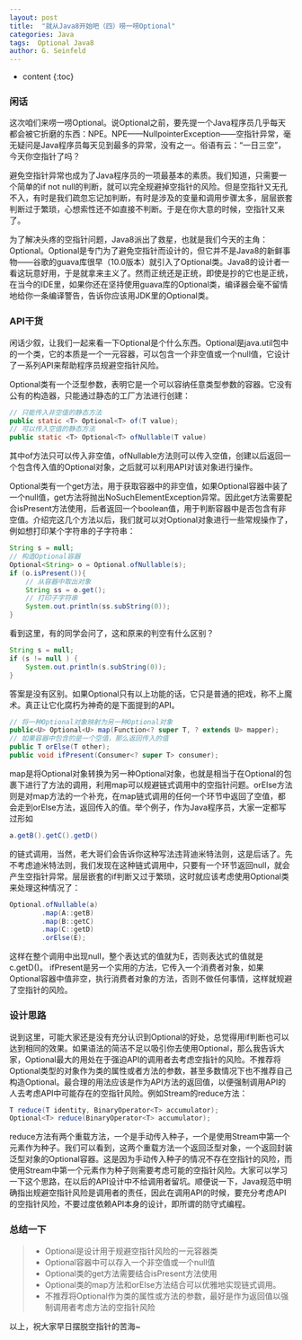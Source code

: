 ```yaml
---
layout: post
title:  "就从Java8开始吧（四）唠一唠Optional"
categories: Java
tags:  Optional Java8
author: G. Seinfeld
---
```


* content
{:toc}

### 闲话

这次咱们来唠一唠Optional。说Optional之前，要先提一个Java程序员几乎每天都会被它折磨的东西：NPE。NPE——NullpointerException——空指针异常，毫无疑问是Java程序员每天见到最多的异常，没有之一。俗语有云：“一日三空”，今天你空指针了吗？

避免空指针异常也成为了Java程序员的一项最基本的素质。我们知道，只需要一个简单的if not null的判断，就可以完全规避掉空指针的风险。但是空指针又无孔不入，有时是我们疏忽忘记加判断，有时是涉及的变量和调用步骤太多，层层嵌套判断过于繁琐，心想索性还不如直接不判断。于是在你大意的时候，空指针又来了。

为了解决头疼的空指针问题，Java8派出了救星，也就是我们今天的主角：Optional。Optional是专门为了避免空指针而设计的，但它并不是Java8的新鲜事物——谷歌的guava库很早（10.0版本）就引入了Optional类。Java8的设计者一看这玩意好用，于是就拿来主义了。然而正统还是正统，即使是抄的它也是正统，在当今的IDE里，如果你还在坚持使用guava库的Optional类，编译器会毫不留情地给你一条编译警告，告诉你应该用JDK里的Optional类。

### API干货
闲话少叙，让我们一起来看一下Optional是个什么东西。Optional是java.util包中的一个类，它的本质是一个一元容器，可以包含一个非空值或一个null值，它设计了一系列API来帮助程序员规避空指针风险。

Optional类有一个泛型参数，表明它是一个可以容纳任意类型参数的容器。它没有公有的构造器，只能通过静态的工厂方法进行创建：
```java
// 只能传入非空值的静态方法
public static <T> Optional<T> of(T value);
// 可以传入空值的静态方法
public static <T> Optional<T> ofNullable(T value)
```
其中of方法只可以传入非空值，ofNullable方法则可以传入空值，创建以后返回一个包含传入值的Optional对象，之后就可以利用API对该对象进行操作。

Optional类有一个get方法，用于获取容器中的非空值，如果Optional容器中装了一个null值，get方法将抛出NoSuchElementException异常。因此get方法需要配合isPresent方法使用，后者返回一个boolean值，用于判断容器中是否包含有非空值。介绍完这几个方法以后，我们就可以对Optional对象进行一些常规操作了，例如想打印某个字符串的子字符串：
```java
String s = null;
// 构造Optional容器
Optional<String> o = Optional.ofNullable(s);
if (o.isPresent()){
    // 从容器中取出对象
    String ss = o.get();
    // 打印子字符串
    System.out.println(ss.subString(0));
}
```

看到这里，有的同学会问了，这和原来的判空有什么区别？
```java
String s = null;
if (s != null ) {
    System.out.println(s.subString(0));
}
```

答案是没有区别。如果Optional只有以上功能的话，它只是普通的把戏，称不上魔术。真正让它化腐朽为神奇的是下面提到的API。
```java
// 将一种Optional对象映射为另一种Optional对象
public<U> Optional<U> map(Function<? super T, ? extends U> mapper);
// 如果容器中包含的是一个空值，那么返回传入的值
public T orElse(T other);
public void ifPresent(Consumer<? super T> consumer);
```
map是将Optional对象转换为另一种Optional对象，也就是相当于在Optional的包裹下进行了方法的调用，利用map可以规避链式调用中的空指针问题。orElse方法则是对map方法的一个补充，在map链式调用的任何一个环节中返回了空值，都会走到orElse方法，返回传入的值。举个例子，作为Java程序员，大家一定都写过形如
```java
a.getB().getC().getD()
```
的链式调用，当然，老大哥们会告诉你这种写法违背迪米特法则，这是后话了。先不考虑迪米特法则，我们发现在这种链式调用中，只要有一个环节返回null，就会产生空指针异常。层层嵌套的if判断又过于繁琐，这时就应该考虑使用Optional类来处理这种情况了：
```java
Optional.ofNullable(a)
        .map(A::getB)
        .map(B::getC)
        .map(C::getD)
        .orElse(E);
```
这样在整个调用中出现null，整个表达式的值就为E，否则表达式的值就是c.getD()。
ifPresent是另一个实用的方法，它传入一个消费者对象，如果Optional容器中值非空，执行消费者对象的方法，否则不做任何事情，这样就规避了空指针的风险。

### 设计思路
说到这里，可能大家还是没有充分认识到Optional的好处，总觉得用if判断也可以达到相同的效果。如果语法的简洁不足以吸引你去使用Optional，那么我告诉大家，Optional最大的用处在于强迫API的调用者去考虑空指针的风险。不推荐将Optional类型的对象作为类的属性或者方法的参数，甚至多数情况下也不推荐自己构造Optional。最合理的用法应该是作为API方法的返回值，以便强制调用API的人去考虑API中可能存在的空指针风险。例如Stream的reduce方法：
```java
T reduce(T identity, BinaryOperator<T> accumulator);
Optional<T> reduce(BinaryOperator<T> accumulator);
```
reduce方法有两个重载方法，一个是手动传入种子，一个是使用Stream中第一个元素作为种子。我们可以看到，这两个重载方法一个返回泛型对象，一个返回封装泛型对象的Optional容器。这是因为手动传入种子的情况不存在空指针的风险，而使用Stream中第一个元素作为种子则需要考虑可能的空指针风险。大家可以学习一下这个思路，在以后的API设计中不给调用者留坑。顺便说一下，Java规范中明确指出规避空指针风险是调用者的责任，因此在调用API的时候，要充分考虑API的空指针风险，不要过度依赖API本身的设计，即所谓的防守式编程。

### 总结一下
>- Optional是设计用于规避空指针风险的一元容器类
>- Optional容器中可以存入一个非空值或一个null值
>- Optional类的get方法需要结合isPresent方法使用
>- Optional类的map方法和orElse方法结合可以优雅地实现链式调用。
>- 不推荐将Optional作为类的属性或方法的参数，最好是作为返回值以强制调用者考虑方法的空指针风险

以上，祝大家早日摆脱空指针的苦海~